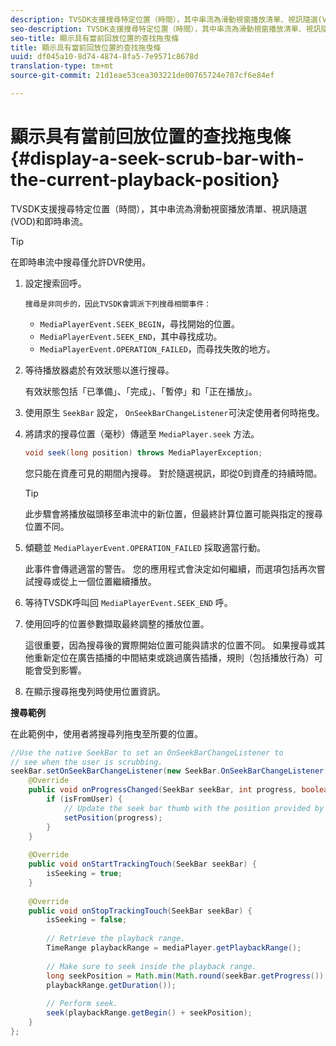 ```yaml
---
description: TVSDK支援搜尋特定位置（時間），其中串流為滑動視窗播放清單、視訊隨選(VOD)和即時串流。
seo-description: TVSDK支援搜尋特定位置（時間），其中串流為滑動視窗播放清單、視訊隨選(VOD)和即時串流。
seo-title: 顯示具有當前回放位置的查找拖曳條
title: 顯示具有當前回放位置的查找拖曳條
uuid: df045a10-8d74-4874-8fa5-7e9571c8678d
translation-type: tm+mt
source-git-commit: 21d1eae53cea303221de00765724e787cf6e84ef

---
```



# 顯示具有當前回放位置的查找拖曳條 {#display-a-seek-scrub-bar-with-the-current-playback-position}

TVSDK支援搜尋特定位置（時間），其中串流為滑動視窗播放清單、視訊隨選(VOD)和即時串流。

>[!TIP]
>
>在即時串流中搜尋僅允許DVR使用。

1. 設定搜索回呼。

       搜尋是非同步的，因此TVSDK會調派下列搜尋相關事件：
   
   * `MediaPlayerEvent.SEEK_BEGIN`，尋找開始的位置。
   * `MediaPlayerEvent.SEEK_END`，其中尋找成功。
   * `MediaPlayerEvent.OPERATION_FAILED`，而尋找失敗的地方。

1. 等待播放器處於有效狀態以進行搜尋。

   有效狀態包括「已準備」、「完成」、「暫停」和「正在播放」。
1. 使用原生 `SeekBar` 設定， `OnSeekBarChangeListener`可決定使用者何時拖曳。
1. 將請求的搜尋位置（毫秒）傳遞至 `MediaPlayer.seek` 方法。

   ```java
   void seek(long position) throws MediaPlayerException;
   ```

   您只能在資產可見的期間內搜尋。 對於隨選視訊，即從0到資產的持續時間。

   >[!TIP]
   >
   >此步驟會將播放磁頭移至串流中的新位置，但最終計算位置可能與指定的搜尋位置不同。

1. 傾聽並 `MediaPlayerEvent.OPERATION_FAILED` 採取適當行動。

   此事件會傳遞適當的警告。 您的應用程式會決定如何繼續，而選項包括再次嘗試搜尋或從上一個位置繼續播放。

1. 等待TVSDK呼叫回 `MediaPlayerEvent.SEEK_END` 呼。
1. 使用回呼的位置參數擷取最終調整的播放位置。

   這很重要，因為搜尋後的實際開始位置可能與請求的位置不同。 如果搜尋或其他重新定位在廣告插播的中間結束或跳過廣告插播，規則（包括播放行為）可能會受到影響。

1. 在顯示搜尋拖曳列時使用位置資訊。

<!--<a id="example_EEB73818260C43C8B5AE12BA68548AB7"></a>-->

**搜尋範例**

在此範例中，使用者將搜尋列拖曳至所要的位置。

```java
//Use the native SeekBar to set an OnSeekBarChangeListener to 
// see when the user is scrubbing. 
seekBar.setOnSeekBarChangeListener(new SeekBar.OnSeekBarChangeListener() { 
    @Override 
    public void onProgressChanged(SeekBar seekBar, int progress, boolean isFromUser) { 
        if (isFromUser) { 
            // Update the seek bar thumb with the position provided by the user. 
            setPosition(progress); 
        } 
    } 
 
    @Override 
    public void onStartTrackingTouch(SeekBar seekBar) { 
        isSeeking = true; 
    } 
 
    @Override 
    public void onStopTrackingTouch(SeekBar seekBar) { 
        isSeeking = false; 
 
        // Retrieve the playback range. 
        TimeRange playbackRange = mediaPlayer.getPlaybackRange(); 
 
        // Make sure to seek inside the playback range. 
        long seekPosition = Math.min(Math.round(seekBar.getProgress()), 
        playbackRange.getDuration()); 
     
        // Perform seek. 
        seek(playbackRange.getBegin() + seekPosition); 
    } 
}; 
```

